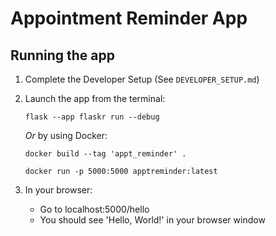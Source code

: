# Appointment Reminder App

## Running the app
1. Complete the Developer Setup (See `DEVELOPER_SETUP.md`)
2. Launch the app from the terminal:

       flask --app flaskr run --debug

   *Or* by using Docker:

       docker build --tag 'appt_reminder' .

       docker run -p 5000:5000 apptreminder:latest

3. In your browser:
    - Go to localhost:5000/hello
    - You should see 'Hello, World!' in your browser window